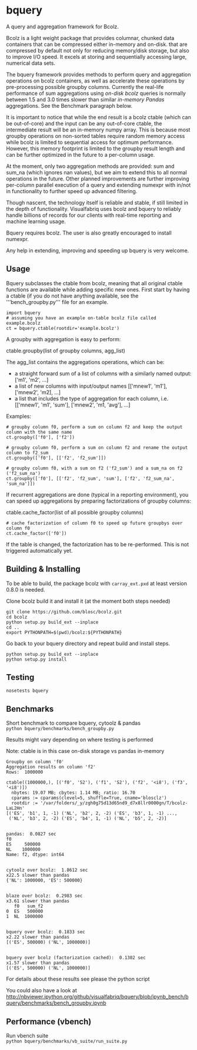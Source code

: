 bquery
======

A query and aggregation framework for Bcolz.

Bcolz is a light weight package that provides columnar, chunked data containers that can be compressed either in-memory and on-disk. that are compressed by default not only for reducing memory/disk storage, but also to improve I/O speed. It excels at storing and sequentially accessing large, numerical data sets.

The bquery framework provides methods to perform query and aggregation operations on bcolz containers, as well as accelerate these operations by pre-processing possible groupby columns. Currently the real-life performance of sum aggregations using <i>on-disk bcolz</i> queries is normally between 1.5 and 3.0 times slower than similar <i>in-memory Pandas</i> aggregations. See the Benchmark paragraph below.

It is important to notice that while the end result is a bcolz ctable (which can be out-of-core) and the input can be any out-of-core ctable, the intermediate result will be an in-memory numpy array. This is because most groupby operations on non-sorted tables require random memory access while bcolz is limited to sequential access for optimum performance. However, this memory footprint is limited to the groupby result length and can be further optimized in the future to a per-column usage.

At the moment, only two aggregation methods are provided: sum and sum_na (which ignores nan values), but we aim to extend this to all normal operations in the future.
Other planned improvements are further improving per-column parallel execution of a query and extending numexpr with in/not in functionality to further speed up advanced filtering.

Though nascent, the technology itself is reliable and stable, if still limited in the depth of functionality. Visualfabriq uses bcolz and bquery to reliably handle billions of records for our clients with real-time reporting and machine learning usage.

Bquery requires bcolz. The user is also greatly encouraged to install numexpr.

Any help in extending, improving and speeding up bquery is very welcome.

Usage
--------

Bquery subclasses the ctable from bcolz, meaning that all original ctable functions are available while adding specific new ones. First start by having a ctable (if you do not have anything available, see the '''bench_groupby.py''' file for an example.

    import bquery
    # assuming you have an example on-table bcolz file called example.bcolz
    ct = bquery.ctable(rootdir='example.bcolz')

A groupby with aggregation is easy to perform:

ctable.groupby(list of groupby columns, agg_list)

The agg_list contains the aggregations operations, which can be:
- a straight forward sum of a list of columns with a similarly named output: ['m1', 'm2', ...]
- a list of new columns with input/output names [['mnew1', 'm1'], ['mnew2', 'm2], ...]
- a list that includes the type of aggregation for each column, i.e. [['mnew1', 'm1', 'sum'], ['mnew2', 'm1, 'avg'], ...]

Examples:

    # groupby column f0, perform a sum on column f2 and keep the output column with the same name
    ct.groupby(['f0'], ['f2'])

    # groupby column f0, perform a sum on column f2 and rename the output column to f2_sum
    ct.groupby(['f0'], [['f2', 'f2_sum']])

    # groupby column f0, with a sum on f2 ('f2_sum') and a sum_na on f2 ('f2_sum_na')
    ct.groupby(['f0'], [['f2', 'f2_sum', 'sum'], ['f2', 'f2_sum_na', 'sum_na']])

If recurrent aggregations are done (typical in a reporting environment), you can speed up aggregations by preparing factorizations of groupby columns:

ctable.cache_factor(list of all possible groupby columns)

    # cache factorization of column f0 to speed up future groupbys over column f0
    ct.cache_factor(['f0'])

If the table is changed, the factorization has to be re-performed. This is not triggered automatically yet.

Building & Installing
---------------------

To be able to build, the package bcolz with ```carray_ext.pxd``` at least version 0.8.0 is needed.

Clone bcolz build it and install it (at the moment both steps needed)

```
git clone https://github.com/blosc/bcolz.git
cd bcolz
python setup.py build_ext --inplace
cd ..
export PYTHONPATH=$(pwd)/bcolz:${PYTHONPATH}
```

Go back to your bquery directory and repeat build and install steps.

```
python setup.py build_ext --inplace
python setup.py install
```

Testing
-------
```nosetests bquery```

Benchmarks
----------
Short benchmark to compare bquery, cytoolz & pandas  
```python bquery/benchmarks/bench_groupby.py```

Results might vary depending on where testing is performed  

Note: ctable is in this case on-disk storage vs pandas in-memory  

```
Groupby on column 'f0'
Aggregation results on column 'f2'
Rows:  1000000

ctable((1000000,), [('f0', 'S2'), ('f1', 'S2'), ('f2', '<i8'), ('f3', '<i8')])
  nbytes: 19.07 MB; cbytes: 1.14 MB; ratio: 16.70
  cparams := cparams(clevel=5, shuffle=True, cname='blosclz')
  rootdir := '/var/folders/_y/zgh0g75d13d65nd9_d7x8llr0000gn/T/bcolz-LaL2Hn'
[('ES', 'b1', 1, -1) ('NL', 'b2', 2, -2) ('ES', 'b3', 1, -1) ...,
 ('NL', 'b3', 2, -2) ('ES', 'b4', 1, -1) ('NL', 'b5', 2, -2)]


pandas:  0.0827 sec
f0
ES     500000
NL    1000000
Name: f2, dtype: int64


cytoolz over bcolz:  1.8612 sec
x22.5 slower than pandas
{'NL': 1000000, 'ES': 500000}


blaze over bcolz:  0.2983 sec
x3.61 slower than pandas
   f0   sum_f2
0  ES   500000
1  NL  1000000


bquery over bcolz:  0.1833 sec
x2.22 slower than pandas
[('ES', 500000) ('NL', 1000000)]


bquery over bcolz (factorization cached):  0.1302 sec
x1.57 slower than pandas
[('ES', 500000) ('NL', 1000000)]
```
For details about these results see please the python script

You could also have a look at http://nbviewer.ipython.org/github/visualfabriq/bquery/blob/ipynb_bench/bquery/benchmarks/bench_groupby.ipynb

Performance (vbench)
--------------------
Run vbench suite  
```python bquery/benchmarks/vb_suite/run_suite.py```

